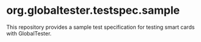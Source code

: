 org.globaltester.testspec.sample
===
This repository provides a sample test specification for testing smart cards with GlobalTester.